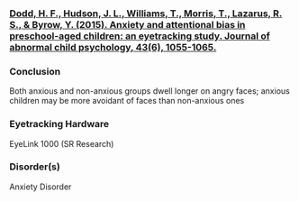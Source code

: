 ### [Dodd, H. F., Hudson, J. L., Williams, T., Morris, T., Lazarus, R. S., & Byrow, Y. (2015). Anxiety and attentional bias in preschool-aged children: an eyetracking study. Journal of abnormal child psychology, 43(6), 1055-1065.](https://www.ncbi.nlm.nih.gov/pubmed/25434325)
### Conclusion
Both anxious and non-anxious groups dwell longer on angry faces; anxious children may be more avoidant of faces than non-anxious ones
### Eyetracking Hardware
EyeLink 1000 (SR Research)
### Disorder(s)
Anxiety Disorder